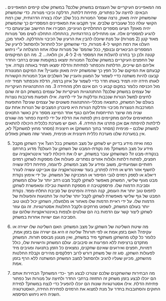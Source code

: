 . מה המאפיינים העיקריים של העצמים במשחק שלכם? במשחק שלנו קיימים המאפיינים הבאים: לחיצה על כפתורים, פתיחת דלתות, הדלקה וכיבוי מנורות. כדי שהמשחק שהמשחק יהיה מאוזן, נרצה שמס' המנורות בכל שלב יעלה בצורה הדרגתית, שכן רמת הקושי עולה ככל שעוברים שלבים.
איך תקבעו את המאפיינים המספריים כך שהמשחק יהיה מאוזן? הציעו מספרים התחלתיים הגיוניים; הסבירו את החישוב שביצעתם כדי להגיע למספרים אלה. אנו מתחילים בהדרגתיות, בהתחלה התחלנו לשים מס' מנורות מאוד קטן (2 מנורות) על מנת שיוכלו להבין את הרעיון של הכיבוי וההדלקה. לאחר מכן, העלנו את רמת הקושי ל-4 מנורות, כדי שהשחקן יוכל להתרגל ולהסתגל לרעיון של המספרים הבינארים ובנוסף, ככל שהמס' של מנורות עולה אחוז ההצלחה ע"י ניחוש קטנה ולכן כך בחרנו להעלות את המספר מ-2 ל-4, וכן הלאה...
2. מה הם המיקומים של החפצים העיקריים במשחק שלכם? המנורות ימצאו במקומות שונים ברחבי החדר אליהם הם שייכים, הדלתות והכפתור לפתיחת והדלת ימצאו תמיד באותה נקודה.
איך קבעתם את המיקום של כל חפץ כך שהמשחק יהיה מאוזן ומעניין? את המיקום המנונורת קבענו להיות משתנה כדיי לשמור על המגוון והעניין של השלבים אבל המנורות הקשורות לאותו חידה יהיו תמיד באותו חדר כדיי לשמור על איזון ברמה, הדלת והכפתור תמיד יהיו מול הכניסה כלומר במקום קבוע כי הם אינם חלק מהחידה
3. מה ההתנהגויות העיקריות של עצמים במשחק שלכם? ההתנהגויות העיקריות של עצמים במשחק הם זה שהם לחיצים למשל הנורות שנכבות ונדלקות על ידי לחיצה.
אילו תופעות מורכבות נוצרות בעולם של המשחק, כתוצאה מכללי-ההתנהגות פשוטים של עצמים שונים? התופעות המורכבות הנוצרות מכיבוי והדלקת הנורות היא סינכרון המצבים של הנורות  אחת עם שניה מה שיוצר התייחסות אליהם כגוף אחד המייצג מספר ורק כאשר התנאים המתאימים עליהם מתקיימים ניתן לפתוח את הדלת על ידי לחיצת כפתור מה שגורם לדלתות להיפתח אם אכן פתרנו את החידה.
4. האם יש מערכת כלכלית היכולה להתאים למשחק שלכם – פנימית (מסחר בתוך המשחק) או
חיצונית (מסחר מחוץ למשחק)? לא, אין במערכת שלנו מערכת כללית חיצונית או פנימית, מאחר שזה משחק פאזלים.

5. כמה ואיזה מידע בדיוק יש לשחקן על מצב המשחק בכל רגע? איך השחקן מקבל מידע על מצב
המשחק? מה נקודת-המבט של השחקן על העולם? מדוע בחרתם בנקודת-מבט זו?
כשהשחקן עובר במשחק, יש לו את היכולת ליצור אינטראקציה עם חפצים, לפתוח דלתות ולגלות אזורים נסתרים. פעולות אלו מספקות לשחקן רמזים חזותיים ושמיעתיים, משוב ומידע על מצב המשחק. לדוגמה, פתיחת דלת עשויה לחשוף אזור חדש או חידה לפתרון, בעוד שאינטראקציה עם אובייקט עשויה לעורר דיאלוג או לספק רמזים לגבי הסיפור או המכניקה של המשחק.
על ידי אימוץ נקודת מבט מגוף שלישי, המשחק מאפשר לשחקן לקבל מבט רחב יותר על עולם המשחק וסביבת הדמות שלו. פרספקטיבה זו מספקת תחושת טבילה ומאפשרת לשחקן לתפוס טוב יותר את העומק, קנה המידה והפרטים של סביבת התלת-ממד.
נקודת המבט של גוף שלישי מאפשרת לשחקן לקבל יותר שליטה על התנועות והפעולות של הדמות שלו. על ידי ראיית הדמות שלו מאחור או מלמעלה, השחקן יכול לנווט טוב יותר בעולם המשחק, לשפוט מרחקים ולקבל החלטות אסטרטגיות. זה גם עוזר לשחקן ליצור קשר עם הדמות בה הם שולטים ולצפות באינטראקציות שלהם עם הסביבה ועם ישויות אחרות במשחק.

6. מה שיטת השליטה של השחקן על מצב המשחק: האם השליטה שלו ישירה או עקיפה? האם בזמן אמת או לפי תורות?
 שליטה זו היא גם ישירה וגם בזמן אמת, כלומר כל קלט מהשחקן משתקף מיד במשחק, ואין מנגנון מבוסס תורות. המשחק מתקדם ברציפות ללא הפרעות או סיבובים. עולם המשחק והישויות שלו, כולל דמויות, חפצים ואירועים שאינם שחקנים, נמצאים כל הזמן בתנועה ומגיבים מיד לפעולות השחקן. סוג זה של משחק דורש לרוב רפלקסים מהירים וקבלת החלטות מהשחקן, מכיוון שעליו להגיב ולהסתגל למצב המשחק המשתנה ללא הרף בזמן אמת.

7. מה הבחירות שהשחקנים שלכם יצטרכו לבצע תוך -כדי המשחק? הבחירות אותם הם יוכלו לבצע בזמן משחק זה התזוזה ברחבי החדר ולחיצה על מנורות ועל כפתור פתיחת הדלת. אילו אסטרטגיות שונות הם יוכלו להפעיל כדי לנצח במשחק?  למידת החוקים והסתובבות בחדר על מנת למצוא את הרמזים לפתירת החידה, האסטרטגיה השניה היא ניחוש הסיסמא.
